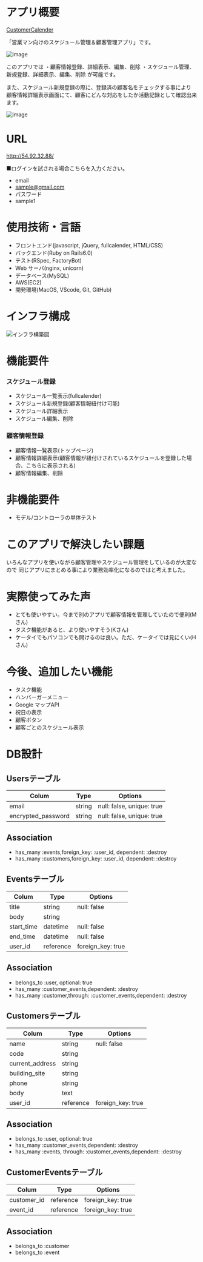 # アプリ概要
[CustomerCalender](http://54.92.32.88/)

「営業マン向けのスケジュール管理＆顧客管理アプリ」です。

![image](https://user-images.githubusercontent.com/68436861/103549445-ba4f3900-4eea-11eb-8857-e3eba45c9bc0.png)


このアプリでは
・顧客情報登録、詳細表示、編集、削除
・スケジュール管理、新規登録、詳細表示、編集、削除
が可能です。

また、スケジュール新規登録の際に、登録済の顧客名をチェックする事により<br>
顧客情報詳細表示画面にて、顧客にどんな対応をしたか活動記録として確認出来ます。

![image](https://user-images.githubusercontent.com/68436861/103549377-9ab81080-4eea-11eb-9b97-5c33e53b715b.png)

# URL
http://54.92.32.88/

■ログインを試される場合こちらを入力ください。
- email
- sample@gmail.com
- パスワード
- sample1


# 使用技術・言語

- フロントエンド(javascript, jQuery, fullcalender, HTML/CSS)
- バックエンド(Ruby on Rails6.0)
- テスト(RSpec, FactoryBot)
- Web サーバ(nginx, unicorn)
- データベース(MySQL)
- AWS(EC2)
- 開発環境(MacOS, VScode, Git, GitHub)



# インフラ構成

![インフラ構築図](https://user-images.githubusercontent.com/68436861/103646336-dad7cb80-4f9c-11eb-81d7-9a4079bb42b3.png)


# 機能要件

### スケジュール登録

- スケジュール一覧表示(fullcalender)
- スケジュール新規登録(顧客情報紐付け可能)
- スケジュール詳細表示
- スケジュール編集、削除

### 顧客情報登録

- 顧客情報一覧表示(トップページ)
- 顧客情報詳細表示(顧客情報が紐付けされているスケジュールを登録した場合、こちらに表示される)
- 顧客情報編集、削除

# 非機能要件
- モデル/コントローラの単体テスト

# このアプリで解決したい課題

いろんなアプリを使いながら顧客管理やスケジュール管理をしているのが大変なので
同じアプリにまとめる事により業務効率化になるのではと考えました。

# 実際使ってみた声

- とても使いやすい。今まで別のアプリで顧客情報を管理していたので便利(Mさん)
- タスク機能があると、より使いやすそう(Kさん)
- ケータイでもパソコンでも開けるのは良い。ただ、ケータイでは見にくい(Hさん)

# 今後、追加したい機能
- タスク機能
- ハンバーガーメニュー
- Google マップAPI
- 祝日の表示
- 顧客ボタン
- 顧客ごとのスケジュール表示


# DB設計

## Usersテーブル

|Colum|Type|Options|
|------|----|------|
|email|string|null: false, unique: true|
|encrypted_password|string|null: false, unique: true|

## Association

- has_many :events,foreign_key: :user_id, dependent: :destroy
- has_many :customers,foreign_key: :user_id, dependent: :destroy

## Eventsテーブル

|Colum|Type|Options|
|------|----|------|
|title|string|null: false|
|body|string|
|start_time|datetime|null: false|
|end_time|datetime|null: false|
|user_id|reference|foreign_key: true|

## Association
- belongs_to :user, optional: true
- has_many :customer_events,dependent: :destroy
- has_many :customer,through: :customer_events,dependent: :destroy


## Customersテーブル

|Colum|Type|Options|
|------|----|------|
|name|string|null: false|
|code|string|
|current_address|string|
|building_site|string|
|phone|string|
|body|text|
|user_id|reference|foreign_key: true|

## Association
- belongs_to :user, optional: true
- has_many :customer_events,dependent: :destroy
- has_many :events, through: :customer_events,dependent: :destroy

## CustomerEventsテーブル

|Colum|Type|Options|
|------|----|------|
|customer_id|reference|foreign_key: true|
|event_id|reference|foreign_key: true|

## Association
- belongs_to :customer
- belongs_to :event

